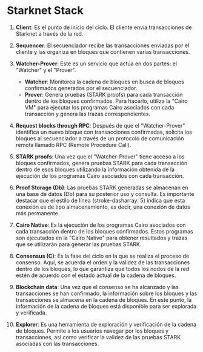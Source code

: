 # Starknet Stack 

1. **Client**: Es el punto de inicio del ciclo. El cliente envía transacciones de Starknet a través de la red.

2. **Sequencer**: El secuenciador recibe las transacciones enviadas por el cliente y las organiza en bloques que contienen varias transacciones.

3. **Watcher-Prover**: Este es un servicio que actúa en dos partes: el "Watcher" y el "Prover".

   - **Watcher**: Monitorea la cadena de bloques en busca de bloques confirmados generados por el secuenciador.
   - **Prover**: Genera pruebas (STARK proofs) para cada transacción dentro de los bloques confirmados. Para hacerlo, utiliza la "Cairo VM" para ejecutar los programas Cairo asociados con cada transacción y genera las trazas correspondientes.

4. **Request blocks through RPC**: Después de que el "Watcher-Prover" identifica un nuevo bloque con transacciones confirmadas, solicita los bloques al secuenciador a través de un protocolo de comunicación remota llamado RPC (Remote Procedure Call).

5. **STARK proofs**: Una vez que el "Watcher-Prover" tiene acceso a los bloques confirmados, genera pruebas STARK para cada transacción dentro de esos bloques utilizando la información obtenida de la ejecución de los programas Cairo asociados con cada transacción.

6. **Proof Storage (Db)**: Las pruebas STARK generadas se almacenan en una base de datos (Db) para su posterior uso y consulta. Es importante destacar que el estilo de línea (stroke-dasharray: 5) indica que esta conexión es de tipo almacenamiento, es decir, una conexión de datos más permanente.

7. **Cairo Native**: Es la ejecución de los programas Cairo asociados con cada transacción dentro de los bloques confirmados. Estos programas son ejecutados en la "Cairo Native" para obtener resultados y trazas que se utilizarán para generar las pruebas STARK.

8. **Consensus (C)**: Es la fase del ciclo en la que se realiza el proceso de consenso. Aquí, se acuerda el orden y la validez de las transacciones dentro de los bloques, lo que garantiza que todos los nodos de la red estén de acuerdo con el estado actual de la cadena de bloques.

9. **Blockchain data**: Una vez que el consenso se ha alcanzado y las transacciones se han confirmado, la información sobre los bloques y las transacciones se almacena en la cadena de bloques. En este punto, la información de la cadena de bloques está disponible para ser explorada y verificada.

10. **Explorer**: Es una herramienta de exploración y verificación de la cadena de bloques. Permite a los usuarios navegar por los bloques y transacciones, así como verificar la validez de las pruebas STARK asociadas con las transacciones.


